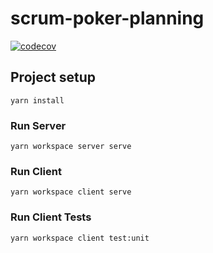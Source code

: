 # scrum-poker-planning

[![codecov](https://codecov.io/gh/sametaylak/scrum-poker-planning/branch/master/graph/badge.svg?token=ZFqdI1QEXE)](https://codecov.io/gh/sametaylak/scrum-poker-planning)

## Project setup
```
yarn install
```

### Run Server
```
yarn workspace server serve
```

### Run Client
```
yarn workspace client serve
```

### Run Client Tests
```
yarn workspace client test:unit
```

